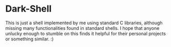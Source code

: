 # Dark-Shell
This is just a shell implemented by me using standard C libraries, although missing many functionalities found in standard shells. I
hope that anyone unlucky enough to stumble on this finds it helpful for their personal projects or something similar.  :)
